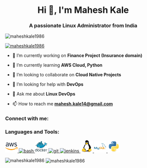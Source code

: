 <h1 align="center">Hi 👋, I'm Mahesh Kale</h1>
<h3 align="center">A passionate Linux Administrator from India</h3>

<p align="left"> <img src="https://komarev.com/ghpvc/?username=maheshkale1986&label=Profile%20views&color=0e75b6&style=flat" alt="maheshkale1986" /> </p>

<p align="left"> <a href="https://github.com/ryo-ma/github-profile-trophy"><img src="https://github-profile-trophy.vercel.app/?username=maheshkale1986" alt="maheshkale1986" /></a> </p>

- 🔭 I’m currently working on **Finance Project (Insurance domain)**

- 🌱 I’m currently learning **AWS Cloud, Python**

- 👯 I’m looking to collaborate on **Cloud Native Projects**

- 🤝 I’m looking for help with **DevOps**

- 💬 Ask me about **Linux DevOps**

- 📫 How to reach me **mahesh.kale14@gmail.com**

<h3 align="left">Connect with me:</h3>
<p align="left">
</p>

<h3 align="left">Languages and Tools:</h3>
<p align="left"> <a href="https://aws.amazon.com" target="_blank" rel="noreferrer"> <img src="https://raw.githubusercontent.com/devicons/devicon/master/icons/amazonwebservices/amazonwebservices-original-wordmark.svg" alt="aws" width="40" height="40"/> </a> <a href="https://www.gnu.org/software/bash/" target="_blank" rel="noreferrer"> <img src="https://www.vectorlogo.zone/logos/gnu_bash/gnu_bash-icon.svg" alt="bash" width="40" height="40"/> </a> <a href="https://www.docker.com/" target="_blank" rel="noreferrer"> <img src="https://raw.githubusercontent.com/devicons/devicon/master/icons/docker/docker-original-wordmark.svg" alt="docker" width="40" height="40"/> </a> <a href="https://git-scm.com/" target="_blank" rel="noreferrer"> <img src="https://www.vectorlogo.zone/logos/git-scm/git-scm-icon.svg" alt="git" width="40" height="40"/> </a> <a href="https://www.jenkins.io" target="_blank" rel="noreferrer"> <img src="https://www.vectorlogo.zone/logos/jenkins/jenkins-icon.svg" alt="jenkins" width="40" height="40"/> </a> <a href="https://www.linux.org/" target="_blank" rel="noreferrer"> <img src="https://raw.githubusercontent.com/devicons/devicon/master/icons/linux/linux-original.svg" alt="linux" width="40" height="40"/> </a> <a href="https://www.mysql.com/" target="_blank" rel="noreferrer"> <img src="https://raw.githubusercontent.com/devicons/devicon/master/icons/mysql/mysql-original-wordmark.svg" alt="mysql" width="40" height="40"/> </a> <a href="https://www.python.org" target="_blank" rel="noreferrer"> <img src="https://raw.githubusercontent.com/devicons/devicon/master/icons/python/python-original.svg" alt="python" width="40" height="40"/> </a> </p>

<p><img align="left" src="https://github-readme-stats.vercel.app/api/top-langs?username=maheshkale1986&show_icons=true&locale=en&layout=compact" alt="maheshkale1986" /></p>

<p>&nbsp;<img align="center" src="https://github-readme-stats.vercel.app/api?username=maheshkale1986&show_icons=true&locale=en" alt="maheshkale1986" /></p>
